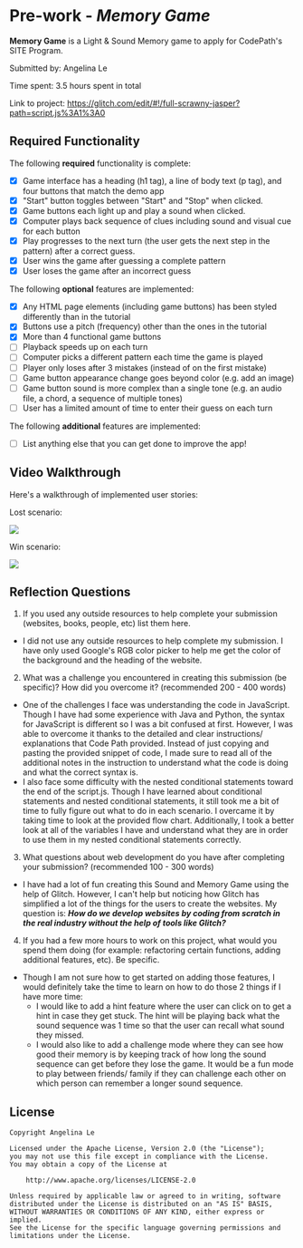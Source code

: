 # Pre-work - *Memory Game*

**Memory Game** is a Light & Sound Memory game to apply for CodePath's SITE Program. 

Submitted by: Angelina Le

Time spent: 3.5 hours spent in total

Link to project: https://glitch.com/edit/#!/full-scrawny-jasper?path=script.js%3A1%3A0

## Required Functionality

The following **required** functionality is complete:

* [x] Game interface has a heading (h1 tag), a line of body text (p tag), and four buttons that match the demo app
* [x] "Start" button toggles between "Start" and "Stop" when clicked. 
* [x] Game buttons each light up and play a sound when clicked. 
* [x] Computer plays back sequence of clues including sound and visual cue for each button
* [x] Play progresses to the next turn (the user gets the next step in the pattern) after a correct guess. 
* [x] User wins the game after guessing a complete pattern
* [x] User loses the game after an incorrect guess

The following **optional** features are implemented:

* [x] Any HTML page elements (including game buttons) has been styled differently than in the tutorial
* [x] Buttons use a pitch (frequency) other than the ones in the tutorial
* [x] More than 4 functional game buttons
* [ ] Playback speeds up on each turn
* [ ] Computer picks a different pattern each time the game is played
* [ ] Player only loses after 3 mistakes (instead of on the first mistake)
* [ ] Game button appearance change goes beyond color (e.g. add an image)
* [ ] Game button sound is more complex than a single tone (e.g. an audio file, a chord, a sequence of multiple tones)
* [ ] User has a limited amount of time to enter their guess on each turn

The following **additional** features are implemented:

- [ ] List anything else that you can get done to improve the app!

## Video Walkthrough

Here's a walkthrough of implemented user stories:

Lost scenario:

![](https://i.imgur.com/vhYxUcy.gif)

Win scenario:

![](https://i.imgur.com/iJJzMxu.gif)


## Reflection Questions
1. If you used any outside resources to help complete your submission (websites, books, people, etc) list them here. 

- I did not use any outside resources to help complete my submission. I have only used Google's RGB color picker to help me get the color of the background and the heading of the website.

2. What was a challenge you encountered in creating this submission (be specific)? How did you overcome it? (recommended 200 - 400 words) 

- One of the challenges I face was understanding the code in JavaScript. Though I have had some experience with Java and Python, the syntax for JavaScript is different so I was a bit confused at first. However, I was able to overcome it thanks to the detailed and clear instructions/ explanations that Code Path provided. Instead of just copying and pasting the provided snippet of code, I made sure to read all of the additional notes in the instruction to understand what the code is doing and what the correct syntax is.
- I also face some difficulty with the nested conditional statements toward the end of the script.js. Though I have learned about conditional statements and nested conditional statements, it still took me a bit of time to fully figure out what to do in each scenario. I overcame it by taking time to look at the provided flow chart. Additionally, I took a better look at all of the variables I have and understand what they are in order to use them in my nested conditional statements correctly.

3. What questions about web development do you have after completing your submission? (recommended 100 - 300 words) 
- I have had a lot of fun creating this Sound and Memory Game using the help of Glitch. However, I can't help but noticing how Glitch has simplified a lot of the things for the users to create the websites. My question is: ***How do we develop websites by coding from scratch in the real industry without the help of tools like Glitch?***

4. If you had a few more hours to work on this project, what would you spend them doing (for example: refactoring certain functions, adding additional features, etc). Be specific. 
- Though I am not sure how to get started on adding those features, I would definitely take the time to learn on how to do those 2 things if I have more time:
    * I would like to add a hint feature where the user can click on to get a hint in case they get stuck. The hint will be playing back what the sound sequence was 1 time so that the user can recall what sound they missed. 
    * I would also like to add a challenge mode where they can see how good their memory is by keeping track of how long the sound sequence can get before they lose the game. It would be a fun mode to play between friends/ family if they can challenge each other on which person can remember a longer sound sequence.



## License

    Copyright Angelina Le

    Licensed under the Apache License, Version 2.0 (the "License");
    you may not use this file except in compliance with the License.
    You may obtain a copy of the License at

        http://www.apache.org/licenses/LICENSE-2.0

    Unless required by applicable law or agreed to in writing, software
    distributed under the License is distributed on an "AS IS" BASIS,
    WITHOUT WARRANTIES OR CONDITIONS OF ANY KIND, either express or implied.
    See the License for the specific language governing permissions and
    limitations under the License.
